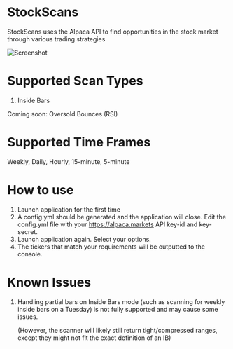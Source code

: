 # StockScans
StockScans uses the Alpaca API to find opportunities in the stock market through various trading strategies

![Screenshot](https://ninja.photos/6dsr177ASO-4393334781.png)

# Supported Scan Types
  1. Inside Bars
  
  Coming soon: Oversold Bounces (RSI)
  
# Supported Time Frames
  Weekly, Daily, Hourly, 15-minute, 5-minute
  
# How to use
  1. Launch application for the first time 
  2. A config.yml should be generated and the application will close. Edit the config.yml file with your https://alpaca.markets API key-id and key-secret.
  3. Launch application again. Select your options.
  4. The tickers that match your requirements will be outputted to the console.
  
# Known Issues
  1. Handling partial bars on Inside Bars mode (such as scanning for weekly inside bars on a Tuesday) is not fully supported and may cause some issues. 
  
     (However, the scanner will likely still return tight/compressed ranges, except they might not fit the exact definition of an IB)
  
